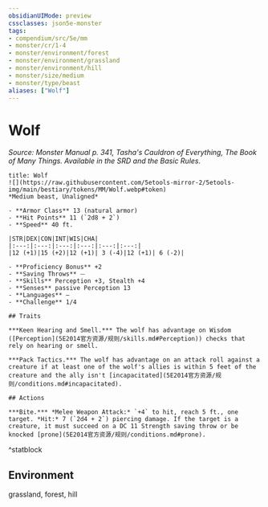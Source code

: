 ```yaml
---
obsidianUIMode: preview
cssclasses: json5e-monster
tags:
- compendium/src/5e/mm
- monster/cr/1-4
- monster/environment/forest
- monster/environment/grassland
- monster/environment/hill
- monster/size/medium
- monster/type/beast
aliases: ["Wolf"]
---
```

# Wolf
*Source: Monster Manual p. 341, Tasha's Cauldron of Everything, The Book of Many Things. Available in the SRD and the Basic Rules.*  

```ad-statblock
title: Wolf
![](https://raw.githubusercontent.com/5etools-mirror-2/5etools-img/main/bestiary/tokens/MM/Wolf.webp#token)
*Medium beast, Unaligned*

- **Armor Class** 13 (natural armor)
- **Hit Points** 11 (`2d8 + 2`)
- **Speed** 40 ft.

|STR|DEX|CON|INT|WIS|CHA|
|:---:|:---:|:---:|:---:|:---:|:---:|
|12 (+1)|15 (+2)|12 (+1)| 3 (-4)|12 (+1)| 6 (-2)|

- **Proficiency Bonus** +2
- **Saving Throws** ⏤
- **Skills** Perception +3, Stealth +4
- **Senses** passive Perception 13
- **Languages** —
- **Challenge** 1/4

## Traits

***Keen Hearing and Smell.*** The wolf has advantage on Wisdom ([Perception](5E2014官方资源/规则/skills.md#Perception)) checks that rely on hearing or smell.

***Pack Tactics.*** The wolf has advantage on an attack roll against a creature if at least one of the wolf's allies is within 5 feet of the creature and the ally isn't [incapacitated](5E2014官方资源/规则/conditions.md#incapacitated).

## Actions

***Bite.*** *Melee Weapon Attack:* `+4` to hit, reach 5 ft., one target. *Hit:* 7 (`2d4 + 2`) piercing damage. If the target is a creature, it must succeed on a DC 11 Strength saving throw or be knocked [prone](5E2014官方资源/规则/conditions.md#prone).
```
^statblock

## Environment

grassland, forest, hill